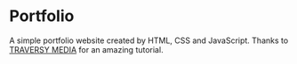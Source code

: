# Portfolio
A simple portfolio website created by HTML, CSS and JavaScript. 
Thanks to [TRAVERSY MEDIA](https://www.youtube.com/channel/UC29ju8bIPH5as8OGnQzwJyAhttps://www.youtube.com/channel/UC29ju8bIPH5as8OGnQzwJyA) for an amazing tutorial.
